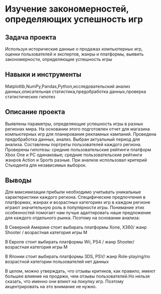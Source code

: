 # Изучение закономерностей, определяющих успешность игр

## Задача проекта
Используя исторические данные о продажах компьютерных игр, оценки пользователей и экспертов, жанры и платформы, выявить закономерности, определяющие успешность игры 

## Навыки и инструменты
Matplotlib,NumPy,Pandas,Python,исследовательский анализ данных,описательная статистика,предобработка данных,проверка статистических гипотез
## Описание проекта
Выявлены параметры, определяющие успешность игры в разных регионах мира. 
На основании этого подготовлен отчет для магазина компьютерных игр для планирования рекламных кампаний.
Проведена предобработка данных, анализ. 
Выбран актуальный период для анализа. Составлены портреты пользователей каждого региона. 
Проверены гипотезы: 
средние пользовательские рейтинги платформ Xbox One и PC одинаковые;
средние пользовательские рейтинги жанров Action и Sports разные. 
При анализе использовал критерий Стьюдента для независимых выборок.

## Выводы

Для максимизации прибыли необходимо учитывать уникальные характеристики каждого региона. Специфические предпочтения в платформах, жанрах и возрастных категориях игр в каждом регионе играют значительную роль в популярности игры. Понимание этих особенностей помогает нам лучше адаптировать наше предложение для каждого отдельного рынка. Поэтому на основании анализа:

В Северной Америке стоит выбирать платформы Xone, X360/ жанр Shooter / возрастная категория игры M

В Европе стоит выбирать платформы Wii, PS4 / жанр Shooter/ возрастная категория игры M

В Японии стоит выбирать платформы 3DS, PSV/ жанр Role-playing/по возрастной категории пользователей нет данных

В целом, можно утверждать, что отзывы критиков, как правило, имеют большее влияние на продажи, чем отзывы пользователей.Но нельзя сказать, что именно они влиют на покупку игр. Поэтому акцентрировать на это внимание не нужно.
